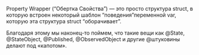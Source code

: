 Property Wrapper (“Обертка Свойства”) — это просто структура struct, в которую встроен некоторый шаблон “поведения”переменной var, которую эта структура struct “оборачивает”.

Благодаря этому мы наконец-то поймем, что такие вещи как @State, @StateObject, @Published, @ObservedObject и другие @штуковины делают под «капотом».

